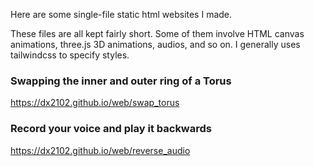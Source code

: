 

Here are some single-file static html websites I made.

These files are all kept fairly short. 
Some of them involve 
HTML canvas animations, three.js 3D animations, audios, and so on.
I generally uses tailwindcss to specify styles.

### Swapping the inner and outer ring of a Torus

https://dx2102.github.io/web/swap_torus

### Record your voice and play it backwards

https://dx2102.github.io/web/reverse_audio

